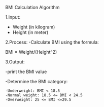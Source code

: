 BMI Calculation Algorithm

1.Input:

 - Weight (in kilogram)
 - Height (in meter)

2.Process:
-Calculate BMI using the formula: 

BMI = Weight/(Height^2)

3.Output:

-print the BMI value

-Determine the BMI category:

    -Underweight: BMI < 18.5
    -Normal weight: 18.5 <= BMI < 24.5
    -Overweight: 25 <= BMI <=29.5
